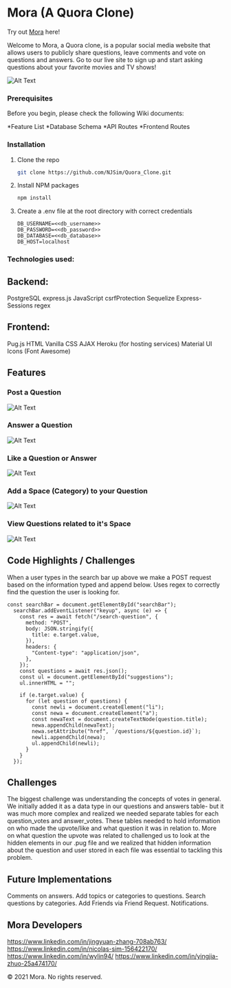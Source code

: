 # Mora (A Quora Clone)

Try out [Mora](https://afternoon-fjord-07018.herokuapp.com/) here!

Welcome to Mora, a Quora clone, is a popular social media website that allows users to publicly share questions, leave comments and vote on questions and answers. Go to our live site to sign up and start asking questions about your favorite movies and TV shows!

![Alt Text](https://github.com/NJSim/Quora_Clone/blob/main/gif_folder/mora_home.gif)

### Prerequisites
Before you begin, please check the following Wiki documents:

*Feature List
*Database Schema
*API Routes
*Frontend Routes

### Installation

1. Clone the repo
   ```sh
   git clone https://github.com/NJSim/Quora_Clone.git
   ```
2. Install NPM packages
   ```sh
   npm install
   ```
3. Create a .env file at the root directory with correct credentials
    ```
    DB_USERNAME=<<db_username>>
    DB_PASSWORD=<<db_password>>
    DB_DATABASE=<<db_database>>
    DB_HOST=localhost
    ```

### Technologies used:
## Backend:
PostgreSQL
express.js
JavaScript
csrfProtection
Sequelize
Express-Sessions
regex

## Frontend:
Pug.js
HTML
Vanilla CSS
AJAX
Heroku (for hosting services)
Material UI Icons (Font Awesome)

## Features

### Post a Question

![Alt Text](https://github.com/NJSim/Quora_Clone/blob/main/gif_folder/mora_post.gif)

### Answer a Question

![Alt Text](https://github.com/NJSim/Quora_Clone/blob/main/gif_folder/mora_answer.gif)

### Like a Question or Answer

![Alt Text](https://github.com/NJSim/Quora_Clone/blob/main/gif_folder/mora_like.gif)

### Add a Space (Category) to your Question

![Alt Text](https://github.com/NJSim/Quora_Clone/blob/main/gif_folder/mora_spaces.gif)

### View Questions related to it's Space

![Alt Text](https://github.com/NJSim/Quora_Clone/blob/main/gif_folder/mora_space_check.gif)

## Code Highlights / Challenges

When a user types in the search bar up above we make a POST request based on the information typed and append below. Uses regex to correctly find the question the user is looking for.

```
const searchBar = document.getElementById("searchBar");
  searchBar.addEventListener("keyup", async (e) => {
    const res = await fetch("/search-question", {
      method: "POST",
      body: JSON.stringify({
        title: e.target.value,
      }),
      headers: {
        "Content-type": "application/json",
      },
    });
    const questions = await res.json();
    const ul = document.getElementById("suggestions");
    ul.innerHTML = "";

    if (e.target.value) {
      for (let question of questions) {
        const newli = document.createElement("li");
        const newa = document.createElement("a");
        const newaText = document.createTextNode(question.title);
        newa.appendChild(newaText);
        newa.setAttribute("href", `/questions/${question.id}`);
        newli.appendChild(newa);
        ul.appendChild(newli);
      }
    }
  });
```

## Challenges

The biggest challenge was understanding the concepts of votes in general. We initially added it as a data type in our questions and answers table- but it was much more complex and realized we needed separate tables for each question_votes and answer_votes. These tables needed to hold information on who made the upvote/like and what question it was in relation to. More on what question the upvote was related to challenged us to look at the hidden elements in our .pug file and we realized that hidden information about the question and user stored in each file was essential to tackling this problem.

## Future Implementations
Comments on answers.
Add topics or categories to questions.
Search questions by categories.
Add Friends via Friend Request.
Notifications.

## Mora Developers

https://www.linkedin.com/in/jingyuan-zhang-708ab763/
https://www.linkedin.com/in/nicolas-sim-156422170/
https://www.linkedin.com/in/wylin94/
https://www.linkedin.com/in/yingjia-zhuo-25a474170/

© 2021 Mora. No rights reserved.
